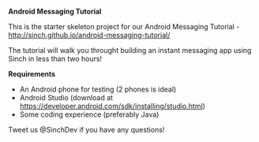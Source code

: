**Android Messaging Tutorial**

This is the starter skeleton project for our Android Messaging Tutorial - http://sinch.github.io/android-messaging-tutorial/

The tutorial will walk you throught building an instant messaging app using Sinch in less than two hours!

**Requirements**

- An Android phone for testing (2 phones is ideal)
- Android Studio (download at https://developer.android.com/sdk/installing/studio.html)
- Some coding experience (preferably Java)

Tweet us @SinchDev if you have any questions!

